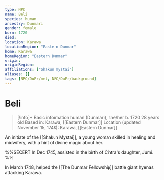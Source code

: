 ```yaml
---
type: NPC
name: Beli
species: human
ancestry: Dunmari
gender: female
born: 1720
died: 
location: Karawa
locationRegion: "Eastern Dunmar"
home: Karawa
homeRegion: "Eastern Dunmar"
origin:
originRegion:
affiliations: ["Shakun mystai"]
aliases: []
tags: [NPC/DuFr/met, NPC/DuFr/background]
---
```

# Beli
>[!info]+ Basic information
>human (Dunmari), she/her
>b. 1720
>28 years old
>Based in: Karawa, [[Eastern Dunmar]]
>Location (updated November 15, 1748): Karawa, [[Eastern Dunmar]]

An initiate of the [[Shakun Mystai]], a young woman skilled in healing and midwifery, with a hint of divine magic about her.

%%SECERT In Dec 1745, assisted in the birth of Cintra's daughter, Jumi.  %%

In March 1748, helped the [[The Dunmar Fellowship]] battle giant hyenas attacking Karawa. 